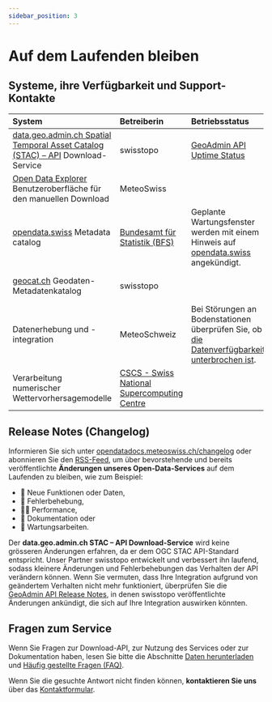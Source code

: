 ```yaml
---
sidebar_position: 3
---
```


# Auf dem Laufenden bleiben

## Systeme, ihre Verfügbarkeit und Support-Kontakte

| System | Betreiberin | Betriebsstatus | Kontaktstelle |
|:-------|:------------|:-------------------|:--------------|
| [data.geo.admin.ch Spatial Temporal Asset Catalog (STAC) – API](https://www.geo.admin.ch/de/rest-schnittstelle-stac-api) Download-Service | swisstopo | [GeoAdmin API Uptime Status](https://api3.geo.admin.ch/api/status.html) | MeteoSchweiz [Open Data Support](https://www.meteoschweiz.admin.ch/ueber-uns/kontakt/kontaktformular.html) |
| [Open Data Explorer](https://www.meteoswiss.admin.ch/services-and-publications/applications/ext/download-data-without-coding-skills.html#lang=en&mdt=normal&pgid=&sid=&col=&di=&tr=&hdr=) Benutzeroberfläche für den manuellen Download | MeteoSwiss |     | MeteoSwiss [Open Data support](https://www.meteoschweiz.admin.ch/ueber-uns/kontakt/kontaktformular.html) |
| [opendata.swiss](https://opendata.swiss/de/organization/bundesamt-fur-meteorologie-und-klimatologie-meteoschweiz?q=&sort=max%28issued%2C+modified%29+desc) Metadata catalog | [Bundesamt für Statistik (BFS)](https://www.bfs.admin.ch/bfs/de/home.html) | Geplante Wartungsfenster werden mit einem Hinweis auf [opendata.swiss](https://opendata.swiss) angekündigt. | BFS  [opendata.swiss Support](https://opendata.swiss/de/contact) | 
| [geocat.ch](https://www.geocat.ch/datahub/organization/Bundesamt%20f%C3%BCr%20Meteorologie%20und%20Klimatologie%20MeteoSchweiz) Geodaten-Metadatenkatalog | swisstopo |    | swisstopo [geocat.ch Support](https://info.geocat.ch/de/kontakt) |
| Datenerhebung und -integration | MeteoSchweiz | Bei Störungen an Bodenstationen überprüfen Sie, ob [die Datenverfügbarkeit unterbrochen ist](https://www.meteoschweiz.admin.ch/service-und-publikationen/applikationen/datanverfuegbarkeit.html). | MeteoSchweiz [Open Data Support](https://www.meteoschweiz.admin.ch/ueber-uns/kontakt/kontaktformular.html) |
| Verarbeitung numerischer Wettervorhersagemodelle | [CSCS - Swiss National Supercomputing Centre](https://www.cscs.ch/services/contractual-partners) |     | MeteoSchweiz [Open Data Support](https://www.meteoschweiz.admin.ch/ueber-uns/kontakt/kontaktformular.html) |


## Release Notes (Changelog)

Informieren Sie sich unter [opendatadocs.meteoswiss.ch/changelog](opendatadocs.meteoswiss.ch/changelog) oder abonnieren Sie den [RSS-Feed](https://opendatadocs.meteoswiss.ch/changelog/rss.xml), um über bevorstehende und bereits veröffentlichte **Änderungen unseres Open-Data-Services** auf dem Laufenden zu bleiben, wie zum Beispiel:
- 🚀 Neue Funktionen oder Daten,
- 🐛 Fehlerbehebung,
- 🏃‍♀️ Performance,
- 📝 Dokumentation oder
- 🔧 Wartungsarbeiten.

Der **data.geo.admin.ch STAC – API Download-Service** wird keine grösseren Änderungen erfahren, da er dem OGC STAC API-Standard entspricht. Unser Partner swisstopo entwickelt und verbessert ihn laufend, sodass kleinere Änderungen und Fehlerbehebungen das Verhalten der API verändern können. Wenn Sie vermuten, dass Ihre Integration aufgrund von geändertem Verhalten nicht mehr funktioniert, überprüfen Sie die [GeoAdmin API Release Notes](https://api3.geo.admin.ch/releasenotes/index.html), in denen swisstopo veröffentlichte Änderungen ankündigt, die sich auf Ihre Integration auswirken könnten.


## Fragen zum Service

Wenn Sie Fragen zur Download-API, zur Nutzung des Services oder zur Dokumentation haben, lesen Sie bitte die Abschnitte [Daten herunterladen](/general/download) und [Häufig gestellte Fragen (FAQ)](/general/faq).

Wenn Sie die gesuchte Antwort nicht finden können, **kontaktieren Sie uns** über das [Kontaktformular](https://www.meteoschweiz.admin.ch/ueber-uns/kontakt/kontaktformular.html).
